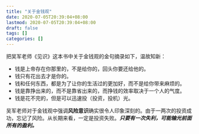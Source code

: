 ```yaml
---
title: "关于金钱观"
date: 2020-07-05T20:39:04+08:00
lastmod: 2020-07-05T20:39:04+08:00
draft: false
tags: []
categories: []
---
```


把吴军老师《见识》这本书中关于金钱观的金句摘录如下，温故知新：

- 钱是上帝存在你那里的，不是给你的，回头你要还给他的。
- 钱只有花出去才是你的。
- 钱和任何东西，都是为了让你的生活过的更加好，而不是给你带来麻烦的。
- 钱是靠挣出来的，而不是靠省出来的，而挣钱的效率取决于一个人的气度。
- 钱是花不完的，但是可以迅速投（投资，投机）光。
  
吴军老师对于金钱观中强调**风险意识**确实很令人印象深刻的。由于一两次的投资成功，忘记了风险。从长期来看，一定是投资失败。***只要有一次失利，可能输光前面所有的盈利。***